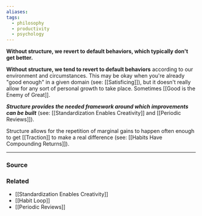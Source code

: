 ```yaml
---
aliases: 
tags:
  - philosophy
  - productivity
  - psychology
---
```

**Without structure, we revert to default behaviors, which typically don't get better.**

**Without structure, we tend to revert to default behaviors** according to our environment and circumstances. This may be okay when you're already "good enough" in a given domain (see: [[Satisficing]]), but it doesn't really allow for any sort of personal growth to take place. Sometimes [[Good is the Enemy of Great]].

***Structure provides the needed framework around which improvements can be built*** (see: [[Standardization Enables Creativity]] and [[Periodic Reviews]]). 

Structure allows for the repetition of marginal gains to happen often enough to get [[Traction]] to make a real difference (see:  [[Habits Have Compounding Returns]]). 

---

### Source


### Related
- [[Standardization Enables Creativity]] 
- [[Habit Loop]] 
- [[Periodic Reviews]]